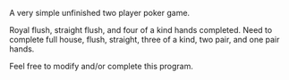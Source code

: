 A very simple unfinished two player poker game.

Royal flush, straight flush, and four of a kind hands completed.
Need to complete full house, flush, straight, three of a kind, two pair, and one pair hands.

Feel free to modify and/or complete this program.
